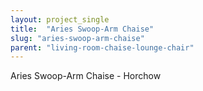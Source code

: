 ```yaml
---
layout: project_single
title:  "Aries Swoop-Arm Chaise"
slug: "aries-swoop-arm-chaise"
parent: "living-room-chaise-lounge-chair"
---
```

Aries Swoop-Arm Chaise - Horchow